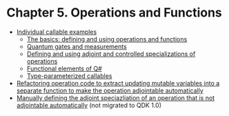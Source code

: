 ﻿# Chapter 5. Operations and Functions

* [Individual callable examples](./callable-examples)
    * [The basics: defining and using operations and functions](./callable-examples/Basics.qs)
    * [Quantum gates and measurements](./callable-examples/GatesMeasurements.qs)
    * [Defining and using adjoint and controlled specializations of operations](./callable-examples/AdjointControlled.qs)
    * [Functional elements of Q#](./callable-examples/FunctionalElements.qs)
    * [Type-parameterized callables](./callable-examples/TypeParameterized.qs)
* [Refactoring operation code to extract updating mutable variables into a separate function to make the operation adjointable automatically](./mutable-variables-refactoring)
* [Manually defining the adjoint speciazliation of an operation that is not adjointable automatically](./manual-adjoint-unitary) (not migrated to QDK 1.0)

